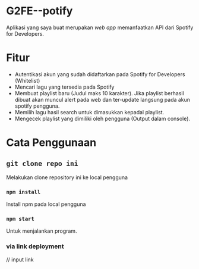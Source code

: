 # G2FE--potify
Aplikasi yang saya buat merupakan _web app_ memanfaatkan API dari Spotify for Developers.

# Fitur
* Autentikasi akun yang sudah didaftarkan pada Spotify for Developers (Whitelist)
* Mencari lagu yang tersedia pada Spotify
* Membuat playlist baru (Judul maks 10 karakter). Jika playlist berhasil dibuat akan muncul alert pada web dan ter-update langsung pada akun spotify pengguna.
* Memilih lagu hasil search untuk dimasukkan kepadal playlist.
* Mengecek playlist yang dimiliki oleh pengguna (Output dalam console).

# Cata Penggunaan

## `git clone repo ini`

Melakukan clone repository ini ke local pengguna

### `npm install`

Install npm pada local pengguna

### `npm start`

Untuk menjalankan program.

### via link deployment

// input link


